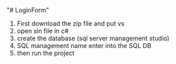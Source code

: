 "# LoginForm" 

 1. First download the zip file and put vs
 2. open sln file in c#
 3. create the database (sql server management studio)
 4. SQL management name enter into the SQL DB
 5. then run the project 
